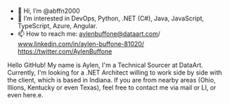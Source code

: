 - 👋 Hi, I’m @abffn2000
- 👀 I’m interested in DevOps, Python, .NET (C#), Java, JavaScript, TypeScript, Azure, Angular.
- 📫 How to reach me: aylenbuffone@dataart.com/ www.linkedin.com/in/aylen-buffone-81020/ https://twitter.com/AylenBuffone

<!---
abffn2000/abffn2000 is a ✨ special ✨ repository because its `README.md` (this file) appears on your GitHub profile.
You can click the Preview link to take a look at your changes.
--->
Hello GitHub! My name is Aylen, I'm a Technical Sourcer at DataArt. Currently, I'm looking for a .NET Architect willing to work side by side with the client, which is based in Indiana. If you are from nearby areas (Ohio, Illions, Kentucky or even Texas), feel free to contact me via mail or LI, or even here.e.
